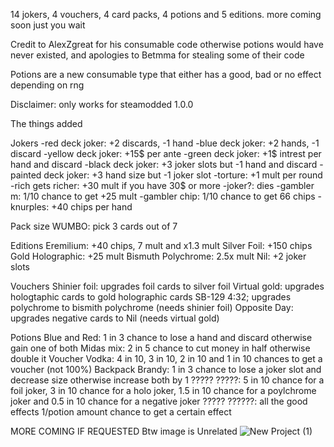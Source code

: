 14 jokers, 4 vouchers, 4 card packs, 4 potions and 5 editions. more coming soon just you wait

Credit to AlexZgreat for his consumable code otherwise potions would have never existed, and apologies to Betmma for stealing some of their code

Potions are a new consumable type that either has a good, bad or no effect depending on rng

Disclaimer: only works for steamodded 1.0.0

The things added

Jokers
-red deck joker: +2 discards, -1 hand
-blue deck joker: +2 hands, -1 discard
-yellow deck joker: +15$ per ante
-green deck joker: +1$ intrest per hand and discard
-black deck joker: +3 joker slots but -1 hand and discard
-painted deck joker: +3 hand size but -1 joker slot
-torture: +1 mult per round
-rich gets richer: +30 mult if you have 30$ or more
-joker?: dies
-gambler m: 1/10 chance to get +25 mult
-gambler chip: 1/10 chance to get 66 chips
-knurples: +40 chips per hand 

Pack size WUMBO: pick 3 cards out of 7

Editions
Eremilium: +40 chips, 7 mult and x1.3 mult
Silver Foil: +150 chips
Gold Holographic: +25 mult
Bismuth Polychrome: 2.5x mult
Nil: +2 joker slots

Vouchers
Shinier foil: upgrades foil cards to silver foil
Virtual gold: upgrades hologtaphic cards to gold holographic cards
SB-129 4:32; upgrades polychrome to bismith polychrome (needs shinier foil)
Opposite Day: upgrades negative cards to Nil (needs virtual gold)

Potions
Blue and Red: 1 in 3 chance to lose a hand and discard otherwise gain one of both
Midas mix: 2 in 5 chance to cut money in half otherwise double it
Voucher Vodka: 4 in 10, 3 in 10, 2 in 10 and 1 in 10 chances to get a voucher (not 100%)
Backpack Brandy: 1 in 3 chance to lose a joker slot and decrease size otherwise increase both by 1
????? ?????: 5 in 10 chance for a foil joker, 3 in 10 chance for a holo joker, 1.5 in 10 chance for a poylchrome joker and 0.5 in 10 chance for a negative joker
????? ??????: all the good effects 1/potion amount chance to get a certain effect

MORE COMING IF REQUESTED
Btw image is Unrelated
![New Project (1)](https://github.com/Aigengoku/Stupidity-the-mod/assets/171994276/22806a04-70a9-4c2d-bc43-0d0d14b174d3)
